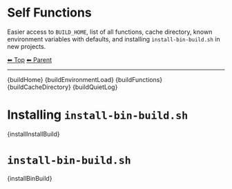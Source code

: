 # Self Functions

Easier access to `BUILD_HOME`, list of all functions, cache directory, known environment variables with defaults, and installing `install-bin-build.sh` in new projects.

<!-- TEMPLATE header 2 -->
[⬅ Top](index.md) [⬅ Parent ](../index.md)
<hr />

{buildHome}
{buildEnvironmentLoad}
{buildFunctions}
{buildCacheDirectory}
{buildQuietLog}

# Installing `install-bin-build.sh`

{installInstallBuild}

# `install-bin-build.sh`

{installBinBuild}
